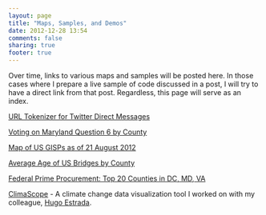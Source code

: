 ```yaml
---
layout: page
title: "Maps, Samples, and Demos"
date: 2012-12-28 13:54
comments: false
sharing: true
footer: true
---
```


Over time, links to various maps and samples will be posted here. In those cases where I prepare a live sample of code discussed in a post, I will try to have a direct link from that post. Regardless, this page will serve as an index.

[URL Tokenizer for Twitter Direct Messages](/samples/urltoken.html)

[Voting on Maryland Question 6 by County](/assets/demos/mdq6/)

[Map of US GISPs as of 21 August 2012](/assets/demos/clustermap/)

[Average Age of US Bridges by County](/assets/demos/nbi/)

[Federal Prime Procurement: Top 20 Counties in DC, MD, VA ](/assets/demos/govwin/)

[ClimaScope](http://climascope.tyndall.ac.uk/) - A climate change data visualization tool I worked on with my colleague, [Hugo Estrada](http://twitter.com/hugoestr).